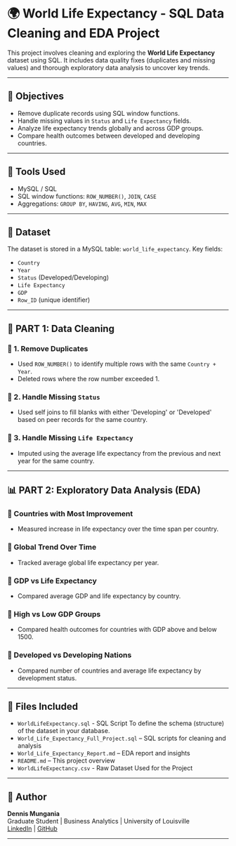 # 🌍 World Life Expectancy - SQL Data Cleaning and EDA Project

This project involves cleaning and exploring the **World Life Expectancy** dataset using SQL. 
It includes data quality fixes (duplicates and missing values) and thorough exploratory data analysis to uncover key trends.

---

## 📌 Objectives

- Remove duplicate records using SQL window functions.
- Handle missing values in `Status` and `Life Expectancy` fields.
- Analyze life expectancy trends globally and across GDP groups.
- Compare health outcomes between developed and developing countries.

---

## 🧰 Tools Used

- MySQL / SQL
- SQL window functions: `ROW_NUMBER()`, `JOIN`, `CASE`
- Aggregations: `GROUP BY`, `HAVING`, `AVG`, `MIN`, `MAX`

---

## 📂 Dataset

The dataset is stored in a MySQL table: `world_life_expectancy`. Key fields:
- `Country`
- `Year`
- `Status` (Developed/Developing)
- `Life Expectancy`
- `GDP`
- `Row_ID` (unique identifier)

---

## 🧹 PART 1: Data Cleaning

### 🔸 1. Remove Duplicates
- Used `ROW_NUMBER()` to identify multiple rows with the same `Country + Year`.
- Deleted rows where the row number exceeded 1.

### 🔸 2. Handle Missing `Status`
- Used self joins to fill blanks with either 'Developing' or 'Developed' based on peer records for the same country.

### 🔸 3. Handle Missing `Life Expectancy`
- Imputed using the average life expectancy from the previous and next year for the same country.

---

## 📊 PART 2: Exploratory Data Analysis (EDA)

### 🔹 Countries with Most Improvement
- Measured increase in life expectancy over the time span per country.

### 🔹 Global Trend Over Time
- Tracked average global life expectancy per year.

### 🔹 GDP vs Life Expectancy
- Compared average GDP and life expectancy by country.

### 🔹 High vs Low GDP Groups
- Compared health outcomes for countries with GDP above and below 1500.

### 🔹 Developed vs Developing Nations
- Compared number of countries and average life expectancy by development status.

---

## 📁 Files Included

- `WorldLifeExpectancy.sql` - SQL Script To define the schema (structure) of the dataset in your database. 
- `World_Life_Expectancy_Full_Project.sql` – SQL scripts for cleaning and analysis
- `World_Life_Expectancy_Report.md` – EDA report and insights
- `README.md` – This project overview
- `WorldLifeExpectancy.csv` - Raw Dataset Used for the Project

---

## 👤 Author

**Dennis Mungania**  
Graduate Student | Business Analytics | University of Louisville  
[LinkedIn](www.linkedin.com/in/dennismungania) | [GitHub](https://github.com/dennismungania/Data-Analytics-Portfolio)

---



